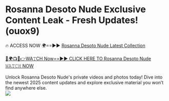 # Rosanna Desoto Nude Exclusive Content Leak - Fresh Updates! (ouox9)

🔥 ACCESS NOW 🌍==►► <a href="https://tinyurl.com/yc657z5k" rel="nofollow">Rosanna Desoto Nude Latest Collection</a>
<br><br>
[🔴🌍📺📱👉WA𝚃CH Now==►► CLICK HERE TO Rosanna Desoto Nude 𝚆𝙰𝚃𝙲𝙷 NOW](https://tinyurl.com/yc657z5k)
<br><br>
Unlock Rosanna Desoto Nude's private videos and photos today! Dive into the newest 2025 content updates and explore exclusive material you won’t find anywhere else.
<br>
<a href="https://tinyurl.com/yc657z5k" rel="nofollow" data-target="animated-image.originalLink"><img src="https://camo.githubusercontent.com/8a4f000d20f83aca3bf7ec5f350d767afa0574a8a352519fd8cfa583a6f93a33/68747470733a2f2f692e696d6775722e636f6d2f644a486b345a712e676966" data-canonical-src="https://i.imgur.com/dJHk4Zq.gif" style="max-width: 100%; display: inline-block;" data-target="animated-image.originalImage"></a>
<br>
